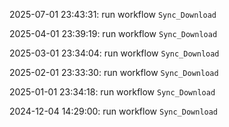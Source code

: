 2025-07-01 23:43:31: run workflow `Sync_Download` 

2025-04-01 23:39:19: run workflow `Sync_Download` 

2025-03-01 23:34:04: run workflow `Sync_Download` 

2025-02-01 23:33:30: run workflow `Sync_Download` 

2025-01-01 23:34:18: run workflow `Sync_Download` 

2024-12-04 14:29:00: run workflow `Sync_Download` 


